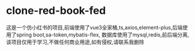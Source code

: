 # clone-red-book-fed

这是一个仿小红书的项目,前端使用了vue3全家桶,ts,axios,element-plus,后端使用了spring boot,sa-token,mybatis-flex,
数据库使用了mysql,redis,前后端分离,该项目仅用于学习,不做任何商业用途,如有侵权,请联系我删除
